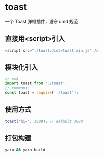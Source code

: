 # toast

一个 Toast 弹框插件，遵守 umd 规范

## 直接用\<script>引入

```javascript
<script src="./toast/dist/toast.min.js" />
```

## 模块化引入

```javascript
// es6
import toast from './toast';
// commonjs
const toast = require('./toast');
```

## 使用方式

```js
toast('hi~', 3000); // default 3000
```

## 打包构建

```bash
yarn && yarn build
```
